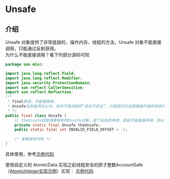 # Unsafe
## 介绍
Unsafe 对象提供了非常底层的，操作内存、线程的方法，Unsafe 对象不能直接调用，只能通过反射获得。\
为什么不能直接调用？看下列部分源码可知
```java
package sun.misc;

import java.lang.reflect.Field;
import java.lang.reflect.Modifier;
import java.security.ProtectionDomain;
import sun.reflect.CallerSensitive;
import sun.reflect.Reflection;
/**
 * final修饰，不能被继承。
 * Unsafe名称虽然这么叫，但并不是线程的“安全不安全”，只是因为它会直接操作操作系统内存和线程，所以不建议编程人员直接使用，你如果误用就可能导致不安全的发生！
 * */
public final class Unsafe {
    // theUnsafe就是需要用到的Unsafe对象，是个私有的单例，因此不能直接获得，所以需要反射去获得
    private static final Unsafe theUnsafe;
    public static final int INVALID_FIELD_OFFSET = -1;
    
    /* 省略其他代码 */
}
```
具体使用，参考[示例代码](../../../main/java/lin/xi/chun/concurrency/juc/unsafe/UnsafeDemo.java)

使用自定义的 AtomicData 实现之前线程安全的原子整数AccountSafe（[AtomicInteger实现示例](../../../main/java/lin/xi/chun/concurrency/juc/lock_free/AccountSafe.java)）实现：
[示例代码](../../../main/java/lin/xi/chun/concurrency/juc/unsafe/UnsafeDemo2.java)